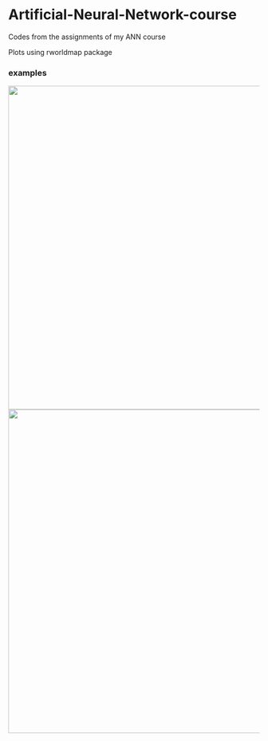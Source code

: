 # Artificial-Neural-Network-course
Codes from the assignments of my ANN course<br>

Plots using rworldmap package
### examples
  <img src="https://github.com/Joaobazzo/Artificial-Neural-Network-course/blob/master/simulacoes/sim_04/mapa_1x4-new.jpg" width="650"><br>
  <img src="https://github.com/Joaobazzo/Artificial-Neural-Network-course/blob/master/simulacoes/sim_04/mapa_2x2.jpg" width="650"><br>

